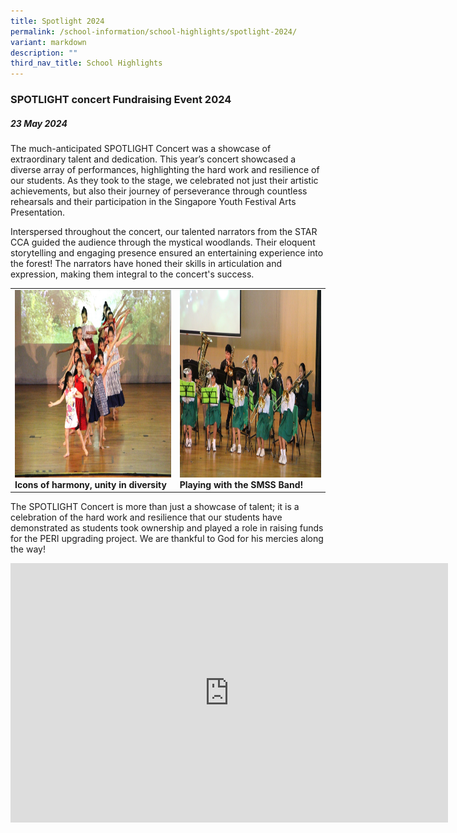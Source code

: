 ```yaml
---
title: Spotlight 2024
permalink: /school-information/school-highlights/spotlight-2024/
variant: markdown
description: ""
third_nav_title: School Highlights
---
```

### SPOTLIGHT concert Fundraising Event 2024

##### 23 May 2024

The much-anticipated SPOTLIGHT Concert was a showcase of extraordinary talent and dedication. This year’s concert showcased a diverse array of performances, highlighting the hard work and resilience of our students. As they took to the stage, we celebrated not just their artistic achievements, but also their journey of perseverance through countless rehearsals and their participation in the Singapore Youth Festival Arts Presentation.

Interspersed throughout the concert, our talented narrators from the STAR CCA guided the audience through the mystical woodlands. Their eloquent storytelling and engaging presence  ensured an entertaining experience into the forest! The narrators have honed their skills in articulation and expression, making them integral to the concert's success.

<table>
<tbody><tr>
		<td><img alt="childday01" src="/images/Spotlight%202024/dance.jpg" style="width:450px;height:300px;"><b>Icons of harmony, unity in diversity</b></td>
		<td><img alt="childday02" src="/images/Spotlight%202024/band.jpg" style="width:450px;height:300px;"><b>Playing with the SMSS Band!</b></td>
</tr></tbody></table>

The SPOTLIGHT Concert is more than just a showcase of talent; it is a celebration of the hard work and resilience that our students have demonstrated as students took ownership and played a role in raising funds for the PERI upgrading project. We are thankful to God for his mercies along the way!

<center><iframe allowfullscreen="" allow="accelerometer; autoplay; clipboard-write; encrypted-media; gyroscope; picture-in-picture; web-share" frameborder="0" title="YouTube video player" src="https://www.youtube.com/embed/2B6Z3cafNms?si=IC6AT6ij0CKpNOWj" height="415" width="700"></iframe></center>